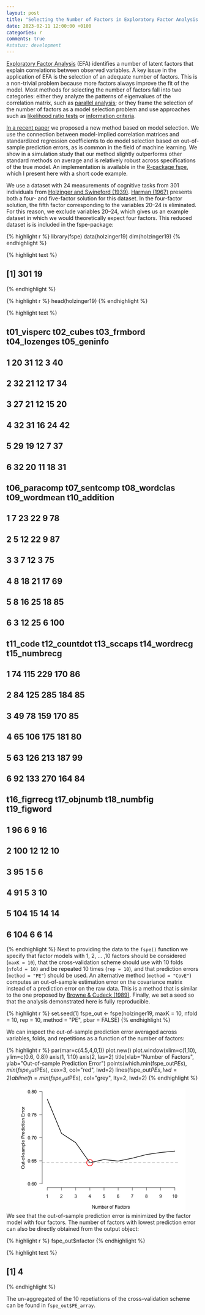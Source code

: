 ```yaml
---
layout: post
title: "Selecting the Number of Factors in Exploratory Factor Analysis via out-of-sample Prediction Errors"
date: 2023-02-11 12:00:00 +0100
categories: r
comments: true
#status: development
---
```


[Exploratory Factor Analysis](https://en.wikipedia.org/wiki/Exploratory_factor_analysis) (EFA) identifies a number of latent factors that explain correlations between observed variables. A key issue in the application of EFA is the selection of an adequate number of factors. This is a non-trivial problem because more factors always improve the fit of the model. Most methods for selecting the number of factors fall into two categories: either they analyze the patterns of eigenvalues of the correlation matrix, such as [parallel analysis](https://en.wikipedia.org/wiki/Parallel_analysis); or they frame the selection of the number of factors as a model selection problem and use approaches such as [likelihood ratio tests](https://en.wikipedia.org/wiki/Likelihood-ratio_test) or [information criteria](https://en.wikipedia.org/wiki/Model_selection#Criteria).

[In a recent paper](https://psycnet.apa.org/fulltext/2023-13984-001.html) we proposed a new method based on model selection. We use the connection between model-implied correlation matrices and standardized regression coefficients to do model selection based on out-of-sample prediction errors, as is common in the field of machine learning. We show in a simulation study that our method slightly outperforms other standard methods on average and is relatively robust across specifications of the true model. An implementation is available in the [R-package fspe](https://cran.r-project.org/web/packages/fspe/index.html), which I present here with a short code example.

We use a dataset with 24 measurements of cognitive tasks from 301 individuals from [Holzinger and Swineford (1939)](https://psycnet.apa.org/record/1939-04445-001). [Harman (1967)](https://books.google.com/books?hl=en&lr=&id=e-vMN68C3M4C&oi=fnd&pg=PR15&dq=Harman,+H.+H.+(1967).+Modern+factor+analysis.+University+of+Chicago+Press.&ots=t6OpGtgX1C&sig=AxyxKKP9Aj7y9vhIJotRfBkQamM) presents both a four- and five-factor solution for this dataset. In the four-factor solution, the fifth factor corresponding to the variables 20–24 is eliminated. For this reason, we exclude variables 20–24, which gives us an example dataset in which we would theoretically expect four factors. This reduced dataset is is included in the fspe-package:


{% highlight r %}
library(fspe)
data(holzinger19)
dim(holzinger19)
{% endhighlight %}



{% highlight text %}
## [1] 301  19
{% endhighlight %}



{% highlight r %}
head(holzinger19)
{% endhighlight %}



{% highlight text %}
##   t01_visperc t02_cubes t03_frmbord t04_lozenges t05_geninfo
## 1          20        31          12            3          40
## 2          32        21          12           17          34
## 3          27        21          12           15          20
## 4          32        31          16           24          42
## 5          29        19          12            7          37
## 6          32        20          11           18          31
##   t06_paracomp t07_sentcomp t08_wordclas t09_wordmean t10_addition
## 1            7           23           22            9           78
## 2            5           12           22            9           87
## 3            3            7           12            3           75
## 4            8           18           21           17           69
## 5            8           16           25           18           85
## 6            3           12           25            6          100
##   t11_code t12_countdot t13_sccaps t14_wordrecg t15_numbrecg
## 1       74          115        229          170           86
## 2       84          125        285          184           85
## 3       49           78        159          170           85
## 4       65          106        175          181           80
## 5       63          126        213          187           99
## 6       92          133        270          164           84
##   t16_figrrecg t17_objnumb t18_numbfig t19_figword
## 1           96           6           9          16
## 2          100          12          12          10
## 3           95           1           5           6
## 4           91           5           3          10
## 5          104          15          14          14
## 6          104           6           6          14
{% endhighlight %}
Next to providing the data to the `fspe()` function we specify that factor models with 1, 2, ... ,10 factors should be considered (`maxK = 10`), that the cross-validation scheme should use with 10 folds (`nfold = 10)` and be repeated 10 times (`rep = 10`), and that prediction errors (`method = "PE"`) should be used. An alternative method (`method = "CovE"`) computes an out-of-sample estimation error on the covariance matrix instead of a prediction error on the raw data. This is a method that is similar to the one proposed by [Browne & Cudeck (1989)](https://www.tandfonline.com/doi/abs/10.1207/s15327906mbr2404_4). Finally, we set a seed so that the analysis demonstrated here is fully reproducible. 



{% highlight r %}
set.seed(1)
fspe_out <- fspe(holzinger19,
                 maxK = 10,
                 nfold = 10,
                 rep = 10,
                 method = "PE", 
                 pbar = FALSE)
{% endhighlight %}

We can inspect the out-of-sample prediction error averaged across variables, folds, and repetitions as a function of the number of factors:


{% highlight r %}
par(mar=c(4.5,4,0,1))
plot.new()
plot.window(xlim=c(1,10), ylim=c(0.6, 0.8))
axis(1, 1:10)
axis(2, las=2)
title(xlab="Number of Factors", ylab="Out-of-sample Prediction Error")
points(which.min(fspe_out$PEs), min(fspe_out$PEs), cex=3, col="red", lwd=2)
lines(fspe_out$PEs, lwd=2)
abline(h=min(fspe_out$PEs), col="grey", lty=2, lwd=2)
{% endhighlight %}

<img src="/assets/img/2022-02-27-EFA_Factors_OoSPE.Rmd/unnamed-chunk-3-1.png" title="plot of chunk unnamed-chunk-3" alt="plot of chunk unnamed-chunk-3" style="display: block; margin: auto;" />
We see that the out-of-sample prediction error is minimized by the factor model with four factors. The number of factors with lowest prediction error can also be directly obtained from the output object:


{% highlight r %}
fspe_out$nfactor
{% endhighlight %}



{% highlight text %}
## [1] 4
{% endhighlight %}

The un-aggregated of the 10 repetiations of the cross-validation scheme can be found in `fspe_out$PE_array`.







